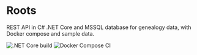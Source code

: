# Roots
REST API in C# .NET Core and MSSQL database for genealogy data, with Docker compose and sample data.

![.NET Core build](https://github.com/royviggo/Roots/workflows/.NET%20Core%20build/badge.svg)
![Docker Compose CI](https://github.com/royviggo/Roots/workflows/Docker%20Compose%20CI/badge.svg)
